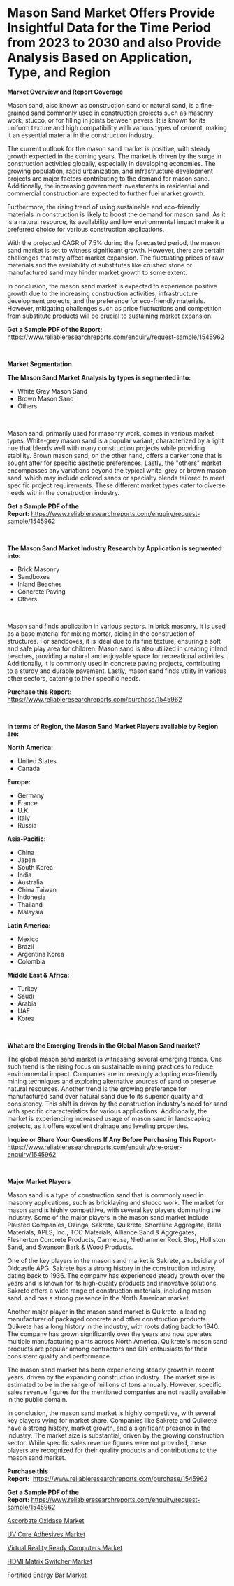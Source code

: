 <p><h1>Mason Sand Market Offers Provide Insightful Data for the Time Period from 2023 to 2030 and also Provide Analysis Based on Application, Type, and Region</h1></p><p><strong>Market Overview and Report Coverage</strong></p>
<p><p>Mason sand, also known as construction sand or natural sand, is a fine-grained sand commonly used in construction projects such as masonry work, stucco, or for filling in joints between pavers. It is known for its uniform texture and high compatibility with various types of cement, making it an essential material in the construction industry.</p><p>The current outlook for the mason sand market is positive, with steady growth expected in the coming years. The market is driven by the surge in construction activities globally, especially in developing economies. The growing population, rapid urbanization, and infrastructure development projects are major factors contributing to the demand for mason sand. Additionally, the increasing government investments in residential and commercial construction are expected to further fuel market growth.</p><p>Furthermore, the rising trend of using sustainable and eco-friendly materials in construction is likely to boost the demand for mason sand. As it is a natural resource, its availability and low environmental impact make it a preferred choice for various construction applications.</p><p>With the projected CAGR of 7.5% during the forecasted period, the mason sand market is set to witness significant growth. However, there are certain challenges that may affect market expansion. The fluctuating prices of raw materials and the availability of substitutes like crushed stone or manufactured sand may hinder market growth to some extent.</p><p>In conclusion, the mason sand market is expected to experience positive growth due to the increasing construction activities, infrastructure development projects, and the preference for eco-friendly materials. However, mitigating challenges such as price fluctuations and competition from substitute products will be crucial to sustaining market expansion.</p></p>
<p><strong>Get a Sample PDF of the Report:</strong> <a href="https://www.reliableresearchreports.com/enquiry/request-sample/1545962">https://www.reliableresearchreports.com/enquiry/request-sample/1545962</a></p>
<p>&nbsp;</p>
<p><strong>Market Segmentation</strong></p>
<p><strong>The Mason Sand Market Analysis by types is segmented into:</strong></p>
<p><ul><li>White Grey Mason Sand</li><li>Brown Mason Sand</li><li>Others</li></ul></p>
<p>&nbsp;</p>
<p><p>Mason sand, primarily used for masonry work, comes in various market types. White-grey mason sand is a popular variant, characterized by a light hue that blends well with many construction projects while providing stability. Brown mason sand, on the other hand, offers a darker tone that is sought after for specific aesthetic preferences. Lastly, the "others" market encompasses any variations beyond the typical white-grey or brown mason sand, which may include colored sands or specialty blends tailored to meet specific project requirements. These different market types cater to diverse needs within the construction industry.</p></p>
<p><strong>Get a Sample PDF of the Report:</strong>&nbsp;<a href="https://www.reliableresearchreports.com/enquiry/request-sample/1545962">https://www.reliableresearchreports.com/enquiry/request-sample/1545962</a></p>
<p>&nbsp;</p>
<p><strong>The Mason Sand Market Industry Research by Application is segmented into:</strong></p>
<p><ul><li>Brick Masonry</li><li>Sandboxes</li><li>Inland Beaches</li><li>Concrete Paving</li><li>Others</li></ul></p>
<p>&nbsp;</p>
<p><p>Mason sand finds application in various sectors. In brick masonry, it is used as a base material for mixing mortar, aiding in the construction of structures. For sandboxes, it is ideal due to its fine texture, ensuring a soft and safe play area for children. Mason sand is also utilized in creating inland beaches, providing a natural and enjoyable space for recreational activities. Additionally, it is commonly used in concrete paving projects, contributing to a sturdy and durable pavement. Lastly, mason sand finds utility in various other sectors, catering to their specific needs.</p></p>
<p><strong>Purchase this Report:</strong>&nbsp; <a href="https://www.reliableresearchreports.com/purchase/1545962">https://www.reliableresearchreports.com/purchase/1545962</a></p>
<p>&nbsp;</p>
<p><strong>In terms of Region, the Mason Sand Market Players available by Region are:</strong></p>
<p>
    <p> <strong> North America: </strong>
        <ul>
            <li>United States</li>
            <li>Canada</li>
        </ul>
        </p> 
    <p> <strong> Europe: </strong>
        <ul>
            <li>Germany</li>
            <li>France</li>
            <li>U.K.</li>
            <li>Italy</li>
            <li>Russia</li>
        </ul>
        </p> 
    <p> <strong> Asia-Pacific: </strong>
        <ul>
            <li>China</li>
            <li>Japan</li>
            <li>South Korea</li>
            <li>India</li>
            <li>Australia</li>
            <li>China Taiwan</li>
            <li>Indonesia</li>
            <li>Thailand</li>
            <li>Malaysia</li>
        </ul>
        </p> 
    <p> <strong> Latin America: </strong>
        <ul>
            <li>Mexico</li>
            <li>Brazil</li>
            <li>Argentina Korea</li>
            <li>Colombia</li>
        </ul>
        </p> 
    <p> <strong> Middle East & Africa: </strong>
        <ul>
            <li>Turkey</li>
            <li>Saudi</li>
            <li>Arabia</li>
            <li>UAE</li>
            <li>Korea</li>
        </ul>
    </p>
    </p>
<p>&nbsp;</p>
<p><strong>What are the Emerging Trends in the Global Mason Sand market?</strong></p>
<p><p>The global mason sand market is witnessing several emerging trends. One such trend is the rising focus on sustainable mining practices to reduce environmental impact. Companies are increasingly adopting eco-friendly mining techniques and exploring alternative sources of sand to preserve natural resources. Another trend is the growing preference for manufactured sand over natural sand due to its superior quality and consistency. This shift is driven by the construction industry's need for sand with specific characteristics for various applications. Additionally, the market is experiencing increased usage of mason sand in landscaping projects, as it offers excellent drainage and leveling properties.</p></p>
<p><strong>Inquire or Share Your Questions If Any Before Purchasing This Report</strong>- <a href="https://www.reliableresearchreports.com/enquiry/pre-order-enquiry/1545962">https://www.reliableresearchreports.com/enquiry/pre-order-enquiry/1545962</a></p>
<p>&nbsp;</p>
<p><strong>Major Market Players</strong></p>
<p><p>Mason sand is a type of construction sand that is commonly used in masonry applications, such as bricklaying and stucco work. The market for mason sand is highly competitive, with several key players dominating the industry. Some of the major players in the mason sand market include Plaisted Companies, Ozinga, Sakrete, Quikrete, Shoreline Aggregate, Bella Materials, APLS, Inc., TCC Materials, Alliance Sand & Aggregates, Flesherton Concrete Products, Carmeuse, Niethammer Rock Stop, Holliston Sand, and Swanson Bark & Wood Products.</p><p>One of the key players in the mason sand market is Sakrete, a subsidiary of Oldcastle APG. Sakrete has a strong history in the construction industry, dating back to 1936. The company has experienced steady growth over the years and is known for its high-quality products and innovative solutions. Sakrete offers a wide range of construction materials, including mason sand, and has a strong presence in the North American market.</p><p>Another major player in the mason sand market is Quikrete, a leading manufacturer of packaged concrete and other construction products. Quikrete has a long history in the industry, with roots dating back to 1940. The company has grown significantly over the years and now operates multiple manufacturing plants across North America. Quikrete's mason sand products are popular among contractors and DIY enthusiasts for their consistent quality and performance.</p><p>The mason sand market has been experiencing steady growth in recent years, driven by the expanding construction industry. The market size is estimated to be in the range of millions of tons annually. However, specific sales revenue figures for the mentioned companies are not readily available in the public domain.</p><p>In conclusion, the mason sand market is highly competitive, with several key players vying for market share. Companies like Sakrete and Quikrete have a strong history, market growth, and a significant presence in the industry. The market size is substantial, driven by the growing construction sector. While specific sales revenue figures were not provided, these players are recognized for their quality products and contributions to the mason sand market.</p></p>
<p><strong>Purchase this Report:</strong>&nbsp;&nbsp;<a href="https://www.reliableresearchreports.com/purchase/1545962">https://www.reliableresearchreports.com/purchase/1545962</a></p>
<p></p>
<p><strong>Get a Sample PDF of the Report:</strong>&nbsp;<a href="https://www.reliableresearchreports.com/enquiry/request-sample/1545962">https://www.reliableresearchreports.com/enquiry/request-sample/1545962</a></p>
<p><p><a href="https://github.com/grishafomin4852/Market-Research-Report-List-1/blob/main/ascorbate-oxidase-market.md">Ascorbate Oxidase Market</a></p><p><a href="https://github.com/abbypearson7765/Market-Research-Report-List-1/blob/main/uv-cure-adhesives-market.md">UV Cure Adhesives Market</a></p><p><a href="https://medium.com/@santo151299/virtual-reality-ready-computers-market-trends-and-market-analysis-forecasted-for-period-2023-2030-587e0866c4de">Virtual Reality Ready Computers Market</a></p><p><a href="https://medium.com/@s40138378/hdmi-matrix-switcher-market-insights-into-market-cagr-market-trends-and-growth-strategies-7e6d2d73b49b">HDMI Matrix Switcher Market</a></p><p><a href="https://medium.com/@melissaarnold2022/fortified-energy-bar-market-size-reveals-the-best-marketing-channels-in-global-industry-853f09c9c6eb">Fortified Energy Bar Market</a></p></p>